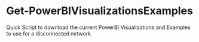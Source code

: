 # Get-PowerBIVisualizationsExamples
Quick Script to download the current PowerBI Visualizations and Examples to use for a disconnected network

